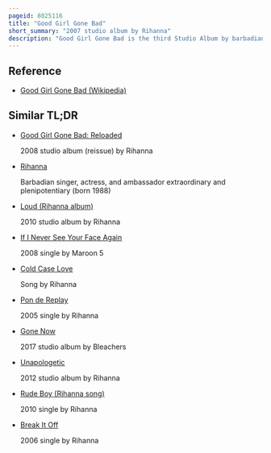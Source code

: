 ```yaml
---
pageid: 8025116
title: "Good Girl Gone Bad"
short_summary: "2007 studio album by Rihanna"
description: "Good Girl Gone Bad is the third Studio Album by barbadian Singer Rihanna. It was released on May 31, 2007, by Def Jam Recordings and Srp Records. Rihanna worked with various Producers on the Album, including Tricky Stewart, The-Dream, Neo Da Matrix, Timbaland, Carl Sturken, Evan Rogers and Stargate. Inspired by Brandy's fourth Studio Album Afrodisiac, Good Girl Gone Bad is a Pop, Dance-Pop and R & B Record with 1980s Music Influences. Described as a turning Point in Rihanna's Career it represents a Departure from the caribbean Sound of her previous Releases Music of the Sun and a Girl like me. Apart from the Sound, she also endorsed a new Image for the Release going from an innocent young Woman to an Edgier, more mature Look."
---
```


## Reference

- [Good Girl Gone Bad (Wikipedia)](https://en.wikipedia.org/?curid=8025116)

## Similar TL;DR

- [Good Girl Gone Bad: Reloaded](/tldr/en/good-girl-gone-bad-reloaded)

  2008 studio album (reissue) by Rihanna

- [Rihanna](/tldr/en/rihanna)

  Barbadian singer, actress, and ambassador extraordinary and plenipotentiary (born 1988)

- [Loud (Rihanna album)](/tldr/en/loud-rihanna-album)

  2010 studio album by Rihanna

- [If I Never See Your Face Again](/tldr/en/if-i-never-see-your-face-again)

  2008 single by Maroon 5

- [Cold Case Love](/tldr/en/cold-case-love)

  Song by Rihanna

- [Pon de Replay](/tldr/en/pon-de-replay)

  2005 single by Rihanna

- [Gone Now](/tldr/en/gone-now)

  2017 studio album by Bleachers

- [Unapologetic](/tldr/en/unapologetic)

  2012 studio album by Rihanna

- [Rude Boy (Rihanna song)](/tldr/en/rude-boy-rihanna-song)

  2010 single by Rihanna

- [Break It Off](/tldr/en/break-it-off)

  2006 single by Rihanna
